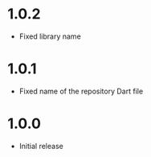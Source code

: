 # 1.0.2

- Fixed library name

# 1.0.1

- Fixed name of the repository Dart file

# 1.0.0

- Initial release
